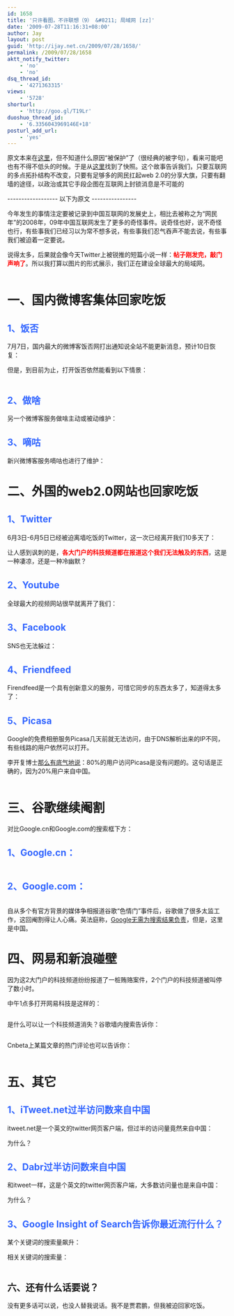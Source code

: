 ```yaml
---
id: 1658
title: '只许看图，不许联想（9） &#8211; 局域网 [zz]'
date: '2009-07-28T11:16:31+08:00'
author: Jay
layout: post
guid: 'http://ijay.net.cn/2009/07/28/1658/'
permalink: /2009/07/28/1658
aktt_notify_twitter:
    - 'no'
    - 'no'
dsq_thread_id:
    - '4271363315'
views:
    - '5728'
shorturl:
    - 'http://goo.gl/T19Lr'
duoshuo_thread_id:
    - '6.3356043969146E+18'
posturl_add_url:
    - 'yes'
---
```


原文本来在<a href="https://kenengba.com/post/1431.html" target="_blank" rel="noopener">这里</a>，但不知道什么原因“被保护”了（很经典的被字句），看来可能吧也有不得不低头的时候。于是从<a href="http://sr.ju690.com/meme/item/35843" target="_blank" rel="noopener">这里</a>找到了快照。这个故事告诉我们，只要互联网的多点拓扑结构不改变，只要有足够多的网民扛起web 2.0的分享大旗，只要有翻墙的途径，以政治或其它手段企图在互联网上封锁消息是不可能的

------------------ 以下为原文 ----------------

今年发生的事情注定要被记录到中国互联网的发展史上，相比去被称之为“网民年”的2008年，09年中国互联网发生了更多的奇怪事件。说奇怪也好，说不奇怪也行，有些事我们已经习以为常不想多说，有些事我们忍气吞声不能去说，有些事我们被迫着一定要说。

说得太多，后果就会像今天Twitter上被锐推的短篇小说一样：<span style="color: #ff0000;"><strong>帖子刚发完，敲门声响了</strong></span>。所以我打算以图片的形式展示，我们正在建设全球最大的局域网。

<img style="max-width: 800px;" src="http://jayxu.com/log/wp-content/uploads/2009/07/3742664247_44c224c1e7_o.png" alt="" />
<h1>一、国内微博客集体回家吃饭</h1>
<h2><span style="color: #3366ff;">1、饭否</span></h2>
7月7日，国内最大的微博客饭否网打出通知说全站不能更新消息，预计10日恢复：

<img style="max-width: 800px;" src="http://jayxu.com/log/wp-content/uploads/2009/07/3742658005_7b6228cb8f_o.png" alt="" />

但是，到目前为止，打开饭否依然能看到以下情景：

<img style="max-width: 800px;" src="http://jayxu.com/log/wp-content/uploads/2009/07/3742570155_777da5f0e8_o.png" alt="" />
<h2><span style="color: #3366ff;">2、做啥</span></h2>
另一个微博客服务做啥主动或被动维护：

<img style="max-width: 800px;" src="http://jayxu.com/log/wp-content/uploads/2009/07/3742570319_b547fcbb65_o.png" alt="" />
<h2><span style="color: #3366ff;">3、嘀咕</span></h2>
新兴微博客服务嘀咕也进行了维护：

<img style="max-width: 800px;" src="http://jayxu.com/log/wp-content/uploads/2009/07/3743360774_12ab54137c_o.png" alt="" />
<h1>二、外国的web2.0网站也回家吃饭</h1>
<h2><span style="color: #3366ff;">1、Twitter</span></h2>
6月3日-6月5日已经被迫离墙吃饭的Twitter，这一次已经离开我们10多天了：

<img style="max-width: 800px;" src="http://jayxu.com/log/wp-content/uploads/2009/07/3742570109_535092045a_o.png" alt="" />

让人感到讽刺的是，<span style="color: #ff0000;"><strong>各大门户的科技频道都在报道这个我们无法触及的东西</strong></span>，这是一种凄凉，还是一种冷幽默？
<h2><span style="color: #3366ff;">2、Youtube</span></h2>
全球最大的视频网站很早就离开了我们：

<img style="max-width: 800px;" src="http://jayxu.com/log/wp-content/uploads/2009/07/3743360438_dc73e9fb20_o.png" alt="" />
<h2><span style="color: #3366ff;">3、Facebook</span></h2>
SNS也无法躲过：

<img style="max-width: 800px;" src="http://jayxu.com/log/wp-content/uploads/2009/07/3743361244_b35df522a1_o.png" alt="" />
<h2><span style="color: #3366ff;">4、Friendfeed</span></h2>
Firendfeed是一个具有创新意义的服务，可惜它同步的东西太多了，知道得太多了：

<img style="max-width: 800px;" src="http://jayxu.com/log/wp-content/uploads/2009/07/3743356796_21f6a2b560_o.png" alt="" />
<h2><span style="color: #3366ff;">5、Picasa</span></h2>
Google的免费相册服务Picasa几天前就无法访问，由于DNS解析出来的IP不同，有些线路的用户依然可以打开。

李开复博士<a href="https://mobile.twitter.com/kaifulee/status/2677840084">那么有底气地说</a>：80%的用户访问Picasa是没有问题的。这句话是正确的，因为20%用户来自中国。

<img style="max-width: 800px;" src="http://jayxu.com/log/wp-content/uploads/2009/07/3743360410_7dfaaf94d3_o.png" alt="" />
<h1>三、谷歌继续阉割</h1>
对比Google.cn和Google.com的搜索框下方：
<h2><span style="color: #3366ff;">1、Google.cn：</span></h2>
<img style="max-width: 800px;" src="http://jayxu.com/log/wp-content/uploads/2009/07/3743360812_94d1713275_o.png" alt="" />
<h2><span style="color: #3366ff;">2、Google.com：</span></h2>
<img style="max-width: 800px;" src="http://jayxu.com/log/wp-content/uploads/2009/07/3743360898_35aae8c34a_o.png" alt="" />

自从多个有官方背景的媒体争相报道谷歌“色情门”事件后，谷歌做了很多太监工作，这回阉割得让人心痛。英法庭称，<a href="http://temp.163.com/special/ntes_404/">Google无需为搜索结果负责</a>，但是，这里是中国。
<h1>四、网易和新浪碰壁</h1>
因为这2大门户的科技频道纷纷报道了一桩贿赂案件，2个门户的科技频道被叫停了数小时。

中午1点多打开网易科技是这样的：

<img style="max-width: 800px;" src="http://jayxu.com/log/wp-content/uploads/2009/07/3742570603_a26f3cde3c_o.png" alt="" />

是什么可以让一个科技频道消失？谷歌墙内搜索告诉你：

<img style="max-width: 800px;" src="http://jayxu.com/log/wp-content/uploads/2009/07/3743361022_3958d1baed_o.png" alt="" />

Cnbeta上某篇文章的热门评论也可以告诉你：

<img style="max-width: 800px;" src="http://jayxu.com/log/wp-content/uploads/2009/07/3742570561_1ec190f152_o.png" alt="" />
<h1>五、其它</h1>
<h2><span style="color: #3366ff;">1、iTweet.net过半访问数来自中国</span></h2>
itweet.net是一个英文的twitter网页客户端，但过半的访问量竟然来自中国：

<img style="max-width: 800px;" src="http://jayxu.com/log/wp-content/uploads/2009/07/3743361050_3c47771cf9_o.png" alt="" />

为什么？
<h2><span style="color: #3366ff;">2、Dabr过半访问数来自中国</span></h2>
和itweet一样，这是个英文的twitter网页客户端，大多数访问量也是来自中国：

<img style="max-width: 800px;" src="http://jayxu.com/log/wp-content/uploads/2009/07/3743361114_83ebdae7c7_o.png" alt="" />

为什么？
<h2><span style="color: #3366ff;">3、Google Insight of Search告诉你最近流行什么？</span></h2>
某个关键词的搜索量飙升：

<img style="max-width: 800px;" src="http://jayxu.com/log/wp-content/uploads/2009/07/3743361204_50d69a2651_o.png" alt="" />

相关关键词的搜索量：

<img style="max-width: 800px;" src="http://jayxu.com/log/wp-content/uploads/2009/07/3743361156_40abc675d4_o.png" alt="" />
<h2>六、还有什么话要说？</h2>
没有更多话可以说，也没人替我说话。我不是贾君鹏，但我被迫回家吃饭。